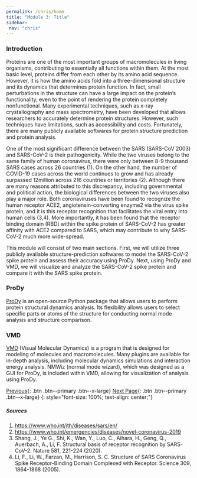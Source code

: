 ```yaml
---
permalink: /chris/home
title: "Module 3: Title"
sidebar: 
 nav: "chris"
---
```



### Introduction
Proteins are one of the most important groups of macromolecules in living organisms, contributing to essentially all functions within them. At the most basic level, proteins differ from each other by its amino acid sequence. However, it is how the amino acids fold into a three-dimensional structure and its dynamics that determines protein function. In fact, small perturbations in the structure can have a large impact on the protein’s functionality, even to the point of rendering the protein completely nonfunctional. Many experimental techniques, such as x-ray crystallography and mass spectrometry, have been developed that allows researchers to accurately determine protein structures. However, such  techniques have limitations, such as accessibility and costs. Fortunately, there are many publicly available softwares for protein structure prediction and protein analysis.

One of the most significant difference between the SARS (SARS-CoV 2003) and SARS-CoV-2 is their pathogenicity. While the two viruses belong to the same family of human coronavirus, there were only between 8-9 thousand SARS cases across 26 countries (1). On the other hand, the number of COVID-19 cases across the world continues to grow and has already surpassed 12million across 216 countries or territories (2). Although there are many reasons attributed to this discrepancy, including governmental and political action, the biological differences between the two viruses also play a major role. Both coronaviruses have been found to recognize the human receptor ACE2, angiotensin-converting enzyme2 via the virus spike protein, and it is this receptor recognition that facilitates the viral entry into human cells (3,4). More importantly, it has been found that the receptor binding domain (RBD) within the spike protein of SARS-CoV-2 has greater affinity with ACE2 compared to SARS, which may contribute to why SARS-CoV-2 much more wide-spread. 

This module will consist of two main sections. First, we will utilize three publicly available structure-prediction softwares to model the SARS-CoV-2 spike protein and assess their accuracy using ProDy. Next, using ProDy and VMD, we will visualize and analyze the SARS-CoV-2 spike protein and compare it with the SARS spike protein.

### ProDy
[ProDy](http://prody.csb.pitt.edu/) is an open-source Python package that allows users to perform protein structural dynamics analysis. Its flexibility allows users to select specific parts or atoms of the structure for conducting normal mode analysis and structure comparison.

### VMD
[VMD](https://www.ks.uiuc.edu/Research/vmd/) (Visual Molecular Dynamics) is a program that is designed for modeling of molecules and macromolecules. Many plugins are available for in-depth analysis, including molecular dynamics simulations and interaction energy analysis. NMWiz (normal mode wizard), which was designed as a GUI for ProDy, is included within VMD, allowing for visualization of analysis using ProDy.

[Previous](#){: .btn .btn--primary .btn--x-large} [Next Page](prediction){: .btn .btn--primary .btn--x-large}
{: style="font-size: 100%; text-align: center;"}

##### Sources
1. https://www.who.int/ith/diseases/sars/en/
2. https://www.who.int/emergencies/diseases/novel-coronavirus-2019
3. Shang, J., Ye G., Shi, K., Wan, Y., Luo, C., Aihara, H., Geng, Q., Auerbach, A., Li, F.
Structural basis of receptor recognition by SARS-CoV-2. Nature 581, 221-224 (2020).
4. Li, F., Li, W., Farzan, M., Harrison, S. C. Structure of SARS Coronavirus Spike
Receptor-Binding Domain Complexed with Receptor. Science 309, 1864-1868 (2005).
